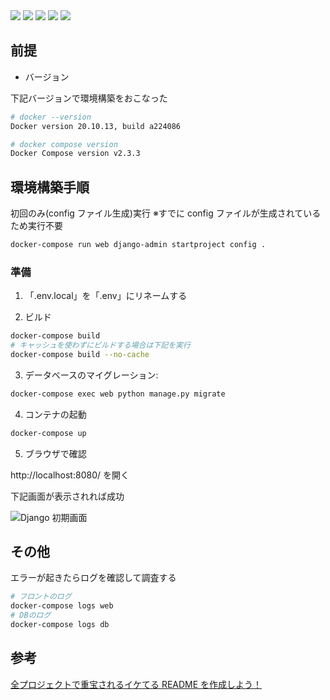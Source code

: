<p style="display: inline">
<img src="https://img.shields.io/badge/-Django-092E20.svg?logo=django&style=for-the-badge&logoColor=white">
<img src="https://img.shields.io/badge/-Python-F2C63C.svg?logo=python&style=for-the-badge">
<!-- ミドルウェア一覧 -->
<img src="https://img.shields.io/badge/-MySQL-4479A1.svg?logo=mysql&style=for-the-badge&logoColor=white">
<!-- インフラ一覧 -->
<img src="https://img.shields.io/badge/-Docker-1488C6.svg?logo=docker&style=for-the-badge">
<img src="https://img.shields.io/badge/-aws-232F3E.svg?logo=amazon-aws&style=for-the-badge">
</p>

## 前提

- バージョン

下記バージョンで環境構築をおこなった

```bash
# docker --version
Docker version 20.10.13, build a224086

# docker compose version
Docker Compose version v2.3.3
```

## 環境構築手順

初回のみ(config ファイル生成)実行
※すでに config ファイルが生成されているため実行不要

```bash
docker-compose run web django-admin startproject config .
```

### 準備

1. 「.env.local」を「.env」にリネームする

2. ビルド

```bash
docker-compose build
# キャッシュを使わずにビルドする場合は下記を実行
docker-compose build --no-cache
```

3. データベースのマイグレーション:

```bash
docker-compose exec web python manage.py migrate
```

4. コンテナの起動

```bash
docker-compose up
```

5. ブラウザで確認

http://localhost:8080/ を開く

下記画面が表示されれば成功

![Django 初期画面](https://github.com/user-attachments/assets/ebd97b95-840e-4fde-a536-31d6b9fdd4d2)


## その他

エラーが起きたらログを確認して調査する

```bash
# フロントのログ
docker-compose logs web
# DBのログ
docker-compose logs db
```

## 参考

[全プロジェクトで重宝されるイケてる README を作成しよう！](https://qiita.com/shun198/items/c983c713452c041ef787)
